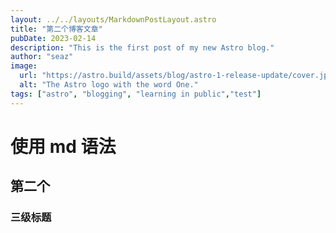 ```yaml
---
layout: ../../layouts/MarkdownPostLayout.astro
title: "第二个博客文章"
pubDate: 2023-02-14
description: "This is the first post of my new Astro blog."
author: "seaz"
image:
  url: "https://astro.build/assets/blog/astro-1-release-update/cover.jpeg"
  alt: "The Astro logo with the word One."
tags: ["astro", "blogging", "learning in public","test"]
---
```


# 使用 md 语法

## 第二个

### 三级标题
